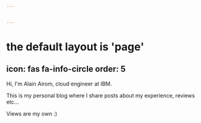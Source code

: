 ```yaml
---


---
```

# the default layout is 'page'

icon: fas fa-info-circle
order: 5
--------

Hi, I'm Alain Airom, cloud engineer at IBM.

This is my personal blog where I share posts about my experience, reviews etc...

Views are my own :)
